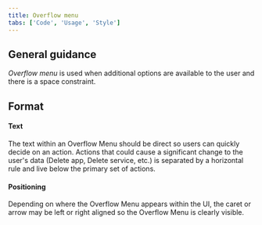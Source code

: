 ```yaml
---
title: Overflow menu
tabs: ['Code', 'Usage', 'Style']
---
```


## General guidance


_Overflow menu_ is used when additional options are available to the user and there is a space constraint.


## Format

#### Text

The text within an Overflow Menu should be direct so users can quickly decide on an action. Actions that could cause a significant change to the user's data (Delete app, Delete service, etc.) is separated by a horizontal rule and live below the primary set of actions.

#### Positioning

Depending on where the Overflow Menu appears within the UI, the caret or arrow may be left or right aligned so the Overflow Menu is clearly visible.
